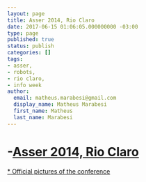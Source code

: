 ```yaml
---
layout: page
title: Asser 2014, Rio Claro
date: 2017-06-15 01:06:05.000000000 -03:00
type: page
published: true
status: publish
categories: []
tags:
- asser,
- robots,
- rio claro,
- info week
author:
  email: matheus.marabesi@gmail.com
  display_name: Matheus Marabesi
  first_name: Matheus
  last_name: Marabesi
---
```


<h1>-<a href="http://www.asser.edu.br/rioclaro/noticias.asp?id=1504" target="_blank">Asser 2014, Rio Claro</a></h1>
<p><a href="http://www.asser.edu.br/rioclaro/galerias2014/Semana_Info/index.asp" target="_blank">* Official pictures of the conference</a></p>
